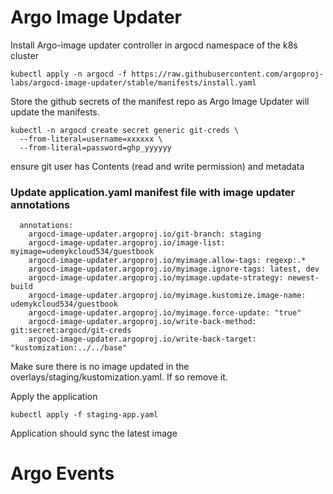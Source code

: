 # Argo Image Updater

Install Argo-image updater controller in argocd namespace of the k8s cluster 

```
kubectl apply -n argocd -f https://raw.githubusercontent.com/argoproj-labs/argocd-image-updater/stable/manifests/install.yaml
```

Store the github secrets of the manifest repo as Argo Image Updater will update the manifests.
```
kubectl -n argocd create secret generic git-creds \
  --from-literal=username=xxxxxx \
  --from-literal=password=ghp_yyyyyy
```

ensure git user has Contents (read and write permission) and metadata 

### Update application.yaml manifest file with image updater annotations

```
  annotations:
    argocd-image-updater.argoproj.io/git-branch: staging
    argocd-image-updater.argoproj.io/image-list: myimage=udemykcloud534/guestbook  
    argocd-image-updater.argoproj.io/myimage.allow-tags: regexp:.*
    argocd-image-updater.argoproj.io/myimage.ignore-tags: latest, dev
    argocd-image-updater.argoproj.io/myimage.update-strategy: newest-build
    argocd-image-updater.argoproj.io/myimage.kustomize.image-name: udemykcloud534/guestbook 
    argocd-image-updater.argoproj.io/myimage.force-update: "true"
    argocd-image-updater.argoproj.io/write-back-method: git:secret:argocd/git-creds
    argocd-image-updater.argoproj.io/write-back-target: "kustomization:../../base"
```

Make sure there is no image updated in the overlays/staging/kustomization.yaml. If so remove it. 

Apply the application
```
kubectl apply -f staging-app.yaml
```

Application should sync the latest image

# Argo Events


